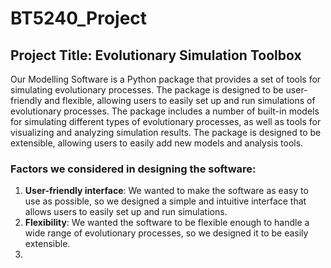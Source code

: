 # BT5240_Project

## Project Title: Evolutionary Simulation Toolbox

Our Modelling Software is a Python package that provides a set of tools for simulating evolutionary processes. The package is designed to be user-friendly and flexible, allowing users to easily set up and run simulations of evolutionary processes. The package includes a number of built-in models for simulating different types of evolutionary processes, as well as tools for visualizing and analyzing simulation results. The package is designed to be extensible, allowing users to easily add new models and analysis tools.

### Factors we considered in designing the software:
1. **User-friendly interface**: We wanted to make the software as easy to use as possible, so we designed a simple and intuitive interface that allows users to easily set up and run simulations.
2. **Flexibility**: We wanted the software to be flexible enough to handle a wide range of evolutionary processes, so we designed it to be easily extensible.
3. 